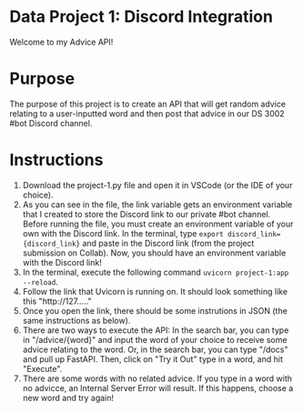 
# Data Project 1: Discord Integration
Welcome to my Advice API!

# Purpose
The purpose of this project is to create an API that will get random advice relating to a user-inputted word and then post that advice in our DS 3002 #bot Discord channel.

# Instructions
1. Download the project-1.py file and open it in VSCode (or the IDE of your choice).
2. As you can see in the file, the link variable gets an environment variable that I created to store the Discord link to our private #bot channel. Before running the file, you must create an environment variable of your own with the Discord link. In the terminal, type `export discord_link={discord_link}` and paste in the Discord link (from the project submission on Collab). Now, you should have an environment variable with the Discord link!
3. In the terminal, execute the following command `uvicorn project-1:app --reload`.
4. Follow the link that Uvicorn is running on. It should look something like this "http://127....."
5. Once you open the link, there should be some instrutions in JSON (the same instructions as below).
6. There are two ways to execute the API: In the search bar, you can type in "/advice/{word}" and input the word of your choice to receive some advice relating to the word. Or, in the search bar, you can type "/docs" and pull up FastAPI. Then, click on "Try it Out" type in a word, and hit "Execute".
7. There are some words with no related advice. If you type in a word with no advicce, an Internal Server Error will result. If this happens, choose a new word and try again!
